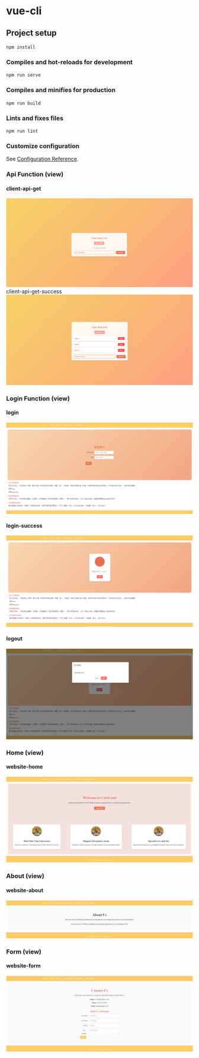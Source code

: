 # vue-cli

## Project setup
```
npm install
```

### Compiles and hot-reloads for development
```
npm run serve
```

### Compiles and minifies for production
```
npm run build
```

### Lints and fixes files
```
npm run lint
```

### Customize configuration
See [Configuration Reference](https://cli.vuejs.org/config/).


### Api Function (view)
#### client-api-get
![Image Description](src/assets/read-image/clientApiGet.png)
client-api-get-success
![Image Description](src/assets/read-image/clientApiGet-success.png)


### Login Function (view)
#### login
![Image Description](src/assets/read-image/login.png)
#### login-success
![Image Description](src/assets/read-image/login-success.png)
#### logout
![Image Description](src/assets/read-image/logout.png)

### Home (view)
#### website-home
![Image Description](src/assets/read-image/home.png)

### About (view)
#### website-about
![Image Description](src/assets/read-image/about-content.png)

### Form (view)
#### website-form
![Image Description](src/assets/read-image/form.png)

